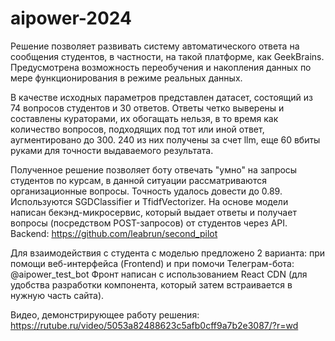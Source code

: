# aipower-2024

Решение позволяет развивать систему автоматического ответа на сообщения студентов, в частности, на такой платформе, как GeekBrains. Предусмотрена возможность переобучения и накопления данных по мере функционирования в режиме реальных данных.

В качестве исходных параметров представлен датасет, состоящий из 74 вопросов студентов и 30 ответов. Ответы четко выверены и составлены кураторами, их обогащать нельзя, в то время как количество вопросов, подходящих под тот или иной ответ, аугментировано до 300. 240 из них получены за счет llm, еще 60 вбиты руками для точности выдаваемого результата.

Полученное решение позволяет боту отвечать "умно" на запросы студентов по курсам, в данной ситуации рассматриваются организационные вопросы. Точность удалось довести до 0.89. Используются SGDClassifier и TfidfVectorizer. На основе модели написан бекэнд-микросервис, который выдает ответы и получает вопросы (посредством POST-запросов) от студентов через API. Backend: https://github.com/leabrun/second_pilot

Для взаимодействия с студента с моделью предложено 2 варианта: при помощи веб-интерфейса (Frontend) и при помочи Телеграм-бота: @aipower_test_bot
Фронт написан с использованием React CDN (для удобства разработки компонента, который затем встраивается в нужную часть сайта).

Видео, демонстрирующее работу решения: https://rutube.ru/video/5053a82488623c5afb0cff9a7b2e3087/?r=wd

